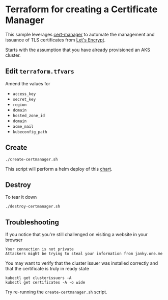 # Terraform for creating a Certificate Manager

This sample leverages [cert-manager](https://github.com/jetstack/cert-manager) to automate the management and issuance of TLS certificates from [Let's Encrypt](https://letsencrypt.org).

Starts with the assumption that you have already provisioned an AKS cluster.

## Edit `terraform.tfvars`

Amend the values for

* `access_key`
* `secret_key`
* `region`
* `domain`
* `hosted_zone_id`
* `domain`
* `acme_mail`
* `kubeconfig_path`


## Create

```
./create-certmanager.sh
```

This script will perform a helm deploy of this [chart](https://hub.helm.sh/charts/jetstack/cert-manager).

## Destroy

To tear it down

```
./destroy-certmanager.sh
```

## Troubleshooting

If you notice that you're still challenged on visiting a website in your browser

```
Your connection is not private
Attackers might be trying to steal your information from janky.one.me
```

You may want to verify that the cluster issuer was installed correctly and that the certificate is truly in ready state

```
kubectl get clusterissuers -A
kubectl get certificates -A -o wide
```

Try re-running the `create-certmanager.sh` script.